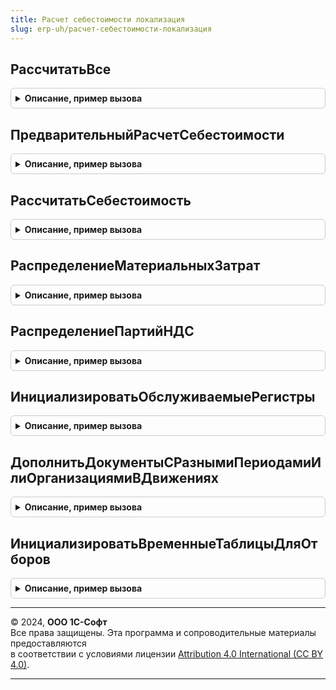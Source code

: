 ```yaml
---
title: Расчет себестоимости локализация
slug: erp-uh/расчет-себестоимости-локализация
---
```



## РассчитатьВсе
<details style="margin: 1em 0; padding: 0.5em; border: 1px solid #ccc; border-radius: 6px;">

<summary style="font-weight: bold; cursor: pointer;">Описание, пример вызова</summary>

```bsl

// Выполняет локализованный расчет себестоимости.
//
// Параметры:
//	ПериодРасчета - Дата - начало периода (месяца), до которого надо выполнить расчет
//	МассивОрганизаций - Массив - организации, по которым надо выполнить расчет.
//	ВыполняетсяЗакрытиеМесяца - Булево - признак выполнения регламентных операций по закрытию месяца
//	АвтоматическоеТестирование - Булево - признак выполнения автоматического тестирования себестоимости
//
// Возвращаемое значение:
//	Булево - признак выполнения локализованного расчета себестоимости.
//
Функция РассчитатьВсе(Знач ПериодРасчета, МассивОрганизаций, ВыполняетсяЗакрытиеМесяца, АвтоматическоеТестирование) Экспорт
```

Пример вызова
```bsl
Результат = РасчетСебестоимостиЛокализация.РассчитатьВсе(ПериодРасчета, МассивОрганизаций, ВыполняетсяЗакрытиеМесяца, АвтоматическоеТестирование) 
```
</details>

## ПредварительныйРасчетСебестоимости
<details style="margin: 1em 0; padding: 0.5em; border: 1px solid #ccc; border-radius: 6px;">

<summary style="font-weight: bold; cursor: pointer;">Описание, пример вызова</summary>

```bsl

// Обновления стоимости товаров регламентным заданием.
//
// Параметры:
//	Период - Дата - дата начала расчета.
//
// Возвращаемое значение:
//	Булево - признак выполнения локализованного расчета себестоимости.
//
Функция ПредварительныйРасчетСебестоимости(Период = Неопределено) Экспорт
```

Пример вызова
```bsl
Результат = РасчетСебестоимостиЛокализация.ПредварительныйРасчетСебестоимости(Период);
```
</details>

## РассчитатьСебестоимость
<details style="margin: 1em 0; padding: 0.5em; border: 1px solid #ccc; border-radius: 6px;">

<summary style="font-weight: bold; cursor: pointer;">Описание, пример вызова</summary>

```bsl

// Вызов процедур локализованного расчета себестоимости.
//
// Параметры:
//	ПараметрыРасчета - Структура - Параметры операций закрытия месяца.
//
// Возвращаемое значение:
//	Булево - признак выполнения локализованного расчета себестоимости
//
Функция РассчитатьСебестоимость(ПараметрыРасчета) Экспорт
```

Пример вызова
```bsl
Результат = РасчетСебестоимостиЛокализация.РассчитатьСебестоимость(ПараметрыРасчета) 
```
</details>

## РаспределениеМатериальныхЗатрат
<details style="margin: 1em 0; padding: 0.5em; border: 1px solid #ccc; border-radius: 6px;">

<summary style="font-weight: bold; cursor: pointer;">Описание, пример вызова</summary>

```bsl

// Вызов процедур распределения материальных затрат в локализованной версии.
//
// Параметры:
//	ПараметрыРасчета - Структура - Параметры операций закрытия месяца
//
Процедура РаспределениеМатериальныхЗатрат(ПараметрыРасчета) Экспорт
```

Пример вызова
```bsl
РасчетСебестоимостиЛокализация.РаспределениеМатериальныхЗатрат(ПараметрыРасчета) 
```
</details>

## РаспределениеПартийНДС
<details style="margin: 1em 0; padding: 0.5em; border: 1px solid #ccc; border-radius: 6px;">

<summary style="font-weight: bold; cursor: pointer;">Описание, пример вызова</summary>

```bsl

// Вызов процедур распределения партий НДС в локализованной версии.
//
// Параметры:
//	ПараметрыРасчета - Структура - Параметры операций закрытия месяца
//	СтрокаСхемыРасчета - СтрокаТаблицыЗначений - Строка схемы расчета партий
//	НомерЭтапа - Число - Номер этапа распределения партий НДС
//
Процедура РаспределениеПартийНДС(ПараметрыРасчета, СтрокаСхемыРасчета, НомерЭтапа) Экспорт
```

Пример вызова
```bsl
РасчетСебестоимостиЛокализация.РаспределениеПартийНДС(ПараметрыРасчета, СтрокаСхемыРасчета, НомерЭтапа) 
```
</details>

## ИнициализироватьОбслуживаемыеРегистры
<details style="margin: 1em 0; padding: 0.5em; border: 1px solid #ccc; border-radius: 6px;">

<summary style="font-weight: bold; cursor: pointer;">Описание, пример вызова</summary>

```bsl

// Инициализирует общие параметры расчета, описывающие обслуживаемые механизмом расчета регистры.
//
// Параметры:
//	ПараметрыРасчета - Структура - параметры расчета себестоимости
//
Процедура ИнициализироватьОбслуживаемыеРегистры(ПараметрыРасчета) Экспорт
```

Пример вызова
```bsl
РасчетСебестоимостиЛокализация.ИнициализироватьОбслуживаемыеРегистры(ПараметрыРасчета) 
```
</details>

## ДополнитьДокументыСРазнымиПериодамиИлиОрганизациямиВДвижениях
<details style="margin: 1em 0; padding: 0.5em; border: 1px solid #ccc; border-radius: 6px;">

<summary style="font-weight: bold; cursor: pointer;">Описание, пример вызова</summary>

```bsl

// Дополняет перечень документов, которые могут иметь движения в разных месяцах или по нескольким организациям.
//
// Параметры:
//	РазныеПериоды - Булево - добавлять в результат документы с движениями в разных периодах
//	РазныеОрганизации - Булево - добавлять в результат документы с движениями по нескольким организациям
//	ИмяРегистра - Строка - имя регистра накопления, для которого нужно получить перечень документов;
//		пустое значение - перечень документов для всех регистров.
//	ОписаниеДокументов - Соответствие - Ключ - ОбъектМетаданных.
//
Процедура ДополнитьДокументыСРазнымиПериодамиИлиОрганизациямиВДвижениях(РазныеПериоды, РазныеОрганизации, ИмяРегистра, ОписаниеДокументов) Экспорт
```

Пример вызова
```bsl
РасчетСебестоимостиЛокализация.ДополнитьДокументыСРазнымиПериодамиИлиОрганизациямиВДвижениях(РазныеПериоды, РазныеОрганизации, ИмяРегистра, ОписаниеДокументов) 
```
</details>

## ИнициализироватьВременныеТаблицыДляОтборов
<details style="margin: 1em 0; padding: 0.5em; border: 1px solid #ccc; border-radius: 6px;">

<summary style="font-weight: bold; cursor: pointer;">Описание, пример вызова</summary>

```bsl

// Формирует общие временные таблицы для отбора данных в запросах.
//
Процедура ИнициализироватьВременныеТаблицыДляОтборов(ПараметрыРасчета) Экспорт
```

Пример вызова
```bsl
РасчетСебестоимостиЛокализация.ИнициализироватьВременныеТаблицыДляОтборов(ПараметрыРасчета) 
```
</details>

---

© 2024, **ООО 1С-Софт**  
Все права защищены. Эта программа и сопроводительные материалы предоставляются  
в соответствии с условиями лицензии [Attribution 4.0 International (CC BY 4.0)](https://creativecommons.org/licenses/by/4.0/legalcode).

---
